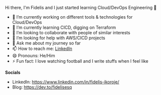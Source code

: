 Hi there, I'm Fidelis and I just started learning Cloud/DevOps Engineering 👋
- 🔭 I’m currently working on different tools & technologies for Cloud/DevOps
- 🌱 I’m currently learning CICD, digging on Terraform
- 👯 I’m looking to collaborate with people of similar interests
- 🤔 I’m looking for help with AWS/CICD projects
- 💬 Ask me about my journey so far
- 📫 How to reach me: [LinkedIn](https://www.linkedin.com/in/fidelis-ikoroje/)
- 😄 Pronouns: He/Him
- ⚡ Fun fact: I love watching football and I write stuffs when I feel like
  
**Socials**
- LinkedIn: https://www.linkedin.com/in/fidelis-ikoroje/
- Blog: https://dev.to/fidelisesq
